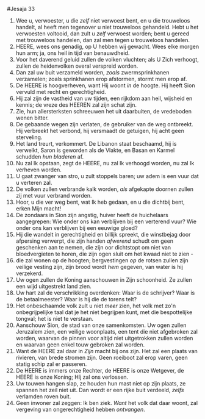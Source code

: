 #Jesaja 33
1. Wee u, verwoester, u die *zelf* niet verwoest bent, en u die trouweloos handelt, al heeft men tegenover u niet trouweloos gehandeld. Hebt u het verwoesten voltooid, dan zult u *zelf* verwoest worden; bent u gereed met trouweloos handelen, dan zal men tegen u trouweloos handelen. 
2. HEERE, wees ons genadig, op U hebben wij gewacht. Wees elke morgen hun arm; ja, ons heil in tijd van benauwdheid. 
3. Voor het daverend geluid zullen de volken vluchten; als U Zich verhoogt, zullen de heidenvolken overal verspreid worden. 
4. Dan zal uw buit verzameld worden, *zoals* zwermsprinkhanen verzamelen; zoals sprinkhanen erop afstormen, stormt men erop af. 
5. De HEERE is hoogverheven, want Hij woont *in* de hoogte. Hij heeft Sion vervuld met recht en gerechtigheid. 
6. Hij zal zijn de vastheid van uw tijden, een rijkdom aan heil, wijsheid en kennis; de vreze des HEEREN zal zijn schat zijn. 
7. Zie, hun allersterksten schreeuwen het uit daarbuiten, de vredeboden wenen bitter. 
8. De gebaande wegen zijn verlaten, de gebruiker van de weg ontbreekt. Hij verbreekt het verbond, hij versmaadt de getuigen, hij acht geen sterveling. 
9. Het land treurt, verkommert. De Libanon staat beschaamd, hij is verwelkt, Saron is geworden als de Vlakte, en Basan en Karmel schudden *hun bladeren* af. 
10. Nu zal Ik opstaan, zegt de HEERE, nu zal Ik verhoogd worden, nu zal Ik verheven worden. 
11. U gaat zwanger van stro, u zult stoppels baren; uw adem is een vuur dat u verteren zal. 
12. De volken zullen verbrande kalk worden, *als* afgekapte doornen zullen zij met vuur verbrand worden. 
13. Hoor, u die ver weg bent, wat Ik heb gedaan, en u die dichtbij bent, erken Mijn macht! 
14. De zondaars in Sion zijn angstig, huiver heeft de huichelaars aangegrepen: Wie onder ons kan verblijven bij een verterend vuur? Wie onder ons kan verblijven bij een eeuwige gloed? 
15. Hij die wandelt in gerechtigheid en billijk spreekt, die winstbejag door afpersing verwerpt, die zijn handen *afwerend* schudt om geen geschenken aan te nemen, die zijn oor dichtstopt om niet van bloedvergieten te horen, die zijn ogen sluit om het kwaad niet te zien - 
16. die zal wonen op de hoogten; bergvestingen *op* de rotsen zullen zijn veilige vesting zijn, zijn brood wordt *hem* gegeven, van water is hij verzekerd. 
17. Uw ogen zullen de Koning aanschouwen in Zijn schoonheid. Ze zullen een wijd uitgestrekt land zien. 
18. Uw hart zal de verschrikking overdenken: Waar is de schrijver? Waar is de betaalmeester? Waar is hij die de torens telt? 
19. Het onbeschaamde volk zult u niet *meer* zien, het volk met zo'n onbegrijpelijke taal dat je het niet begrijpen kunt, met die bespottelijke tongval; het is niet te verstaan. 
20. Aanschouw Sion, de stad van onze samenkomsten. Uw ogen zullen Jeruzalem zien, een veilige woonplaats, een tent die niet afgebroken zal worden, waarvan de pinnen voor altijd niet uitgetrokken zullen worden en waarvan geen enkel touw gebroken zal worden. 
21. Want de HEERE zal daar in *Zijn* macht bij ons zijn. Het zal een plaats van rivieren, van brede stromen zijn. Geen roeiboot zal erop varen, geen statig schip zal er passeren. 
22. De HEERE is immers onze Rechter, de HEERE is onze Wetgever, de HEERE is onze Koning; Híj zal ons verlossen. 
23. Uw touwen hangen slap, ze houden hun mast niet op zijn plaats, ze spannen het zeil niet uit. Dan wordt er een rijke buit verdeeld, *zelfs* verlamden roven buit. 
24. Geen inwoner zal zeggen: Ik ben ziek. *Want* het volk dat daar woont, zal vergeving van ongerechtigheid hebben *ontvangen*.

